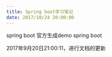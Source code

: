 ```yaml
---
title: Spring boot学习笔记
date: 2017/10/24 20:00:00
---
```

spring boot 官方生成demo
spring boot

2017年9月20日21:00:11，进行文档的更新
